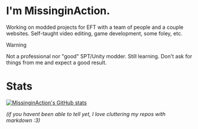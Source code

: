 # I'm MissinginAction.
Working on modded projects for EFT with a team of people and a couple websites.
Self-taught video editing, game development, some foley, etc.

> [!WARNING]
> Not a professional nor "good" SPT/Unity modder. Still learning. Don't ask for things from me and expect a good result.

# Stats
[![MissinginAction's GitHub stats](https://github-readme-stats.vercel.app/api?username=replaydevyt&theme=dark&show_icons=true)](https://github.com/replaydevyt/github-readme-stats)


*(if you havent been able to tell yet, I love cluttering my repos with markdown :3)*
